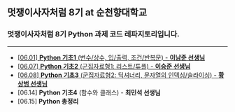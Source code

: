 ## 멋쟁이사자처럼 8기 at 순천향대학교

### 멋쟁이사자처럼 8기 Python 과제 코드 레파지토리입니다.<br/>

---

- [[06.01] **Python 기초1** (변수/상수, 입/출력, 조건/반복문) - **이남준 선생님**](https://github.com/LikeLionSCH/8th-HW/blob/master/Python/Basic_1_[06.01]/Basic_1.md)
- [[06.07] **Python 기초2** (군집자료형1: 리스트/튜플) - **이승준 선생님**](https://github.com/LikeLionSCH/8th-HW/blob/master/Python/Basic_2_[06.07]/Basic_2.md)
- [[06.08] **Python 기초3** (군집자료형2: 딕셔너리, 문자열의 인덱싱/슬라이싱) - **황상범 선생님**](https://github.com/LikeLionSCH/8th-HW/blob/master/Python/Basic_3_[06.08]/Basic_3.md)
- [06.14] **Python 기초4** (함수와 클래스) - **최민석 선생님**
- [06.15] **Python 총정리**